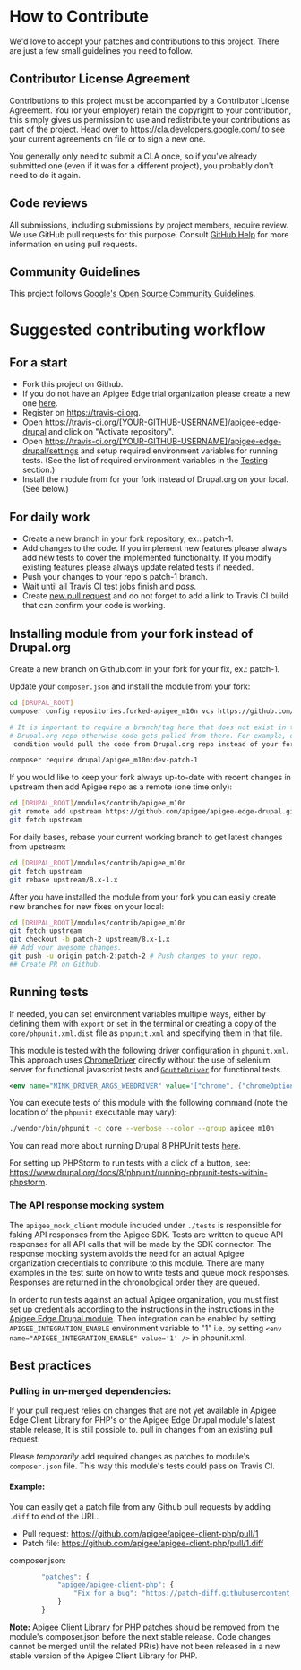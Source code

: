 # How to Contribute

We'd love to accept your patches and contributions to this project. There are
just a few small guidelines you need to follow.

## Contributor License Agreement

Contributions to this project must be accompanied by a Contributor License
Agreement. You (or your employer) retain the copyright to your contribution,
this simply gives us permission to use and redistribute your contributions as
part of the project. Head over to <https://cla.developers.google.com/> to see
your current agreements on file or to sign a new one.

You generally only need to submit a CLA once, so if you've already submitted one
(even if it was for a different project), you probably don't need to do it
again.

## Code reviews

All submissions, including submissions by project members, require review. We
use GitHub pull requests for this purpose. Consult
[GitHub Help](https://help.github.com/articles/about-pull-requests/) for more
information on using pull requests.

## Community Guidelines

This project follows [Google's Open Source Community Guidelines](https://opensource.google.com/conduct/).

# Suggested contributing workflow

## For a start
* Fork this project on Github.
* If you do not have an Apigee Edge trial organization please create a new one
[here](https://login.apigee.com/login).
* Register on https://travis-ci.org.
* Open https://travis-ci.org/[YOUR-GITHUB-USERNAME]/apigee-edge-drupal and click
on "Activate repository".
* Open https://travis-ci.org/[YOUR-GITHUB-USERNAME]/apigee-edge-drupal/settings
and setup required environment variables for running tests. (See the list of
required environment variables in the [Testing](#testing) section.)
* Install the module from for your fork instead of Drupal.org on your local. (See below.)

## For daily work
* Create a new branch in your fork repository, ex.: patch-1.
* Add changes to the code. If you implement new features please always add new
tests to cover the implemented functionality. If you modify existing features please always update related tests if needed.
* Push your changes to your repo's patch-1 branch.
* Wait until all Travis CI test jobs finish and _pass_.
* Create [new pull request](https://github.com/apigee/apigee-edge-drupal/pull/new/8.x-1.x)
and do not forget to add a link to Travis CI build that can confirm your code is working.

## Installing module from your fork instead of Drupal.org

Create a new branch on Github.com in your fork for your fix, ex.: patch-1.

Update your `composer.json` and install the module from your fork:

```bash
cd [DRUPAL_ROOT]
composer config repositories.forked-apigee_m10n vcs https://github.com/[YOUR-GITHUB-USERNAME]/apigee-edge-drupal

# It is important to require a branch/tag here that does not exist in the 
# Drupal.org repo otherwise code gets pulled from there. For example, dev-8.x-1.x
 condition would pull the code from Drupal.org repo instead of your fork.

composer require drupal/apigee_m10n:dev-patch-1
```

If you would like to keep your fork always up-to-date with recent changes in
upstream then add Apigee repo as a remote (one time only):

```bash
cd [DRUPAL_ROOT]/modules/contrib/apigee_m10n
git remote add upstream https://github.com/apigee/apigee-edge-drupal.git
git fetch upstream
```

For daily bases, rebase your current working branch to get latest changes from
upstream:

```bash
cd [DRUPAL_ROOT]/modules/contrib/apigee_m10n
git fetch upstream
git rebase upstream/8.x-1.x
```

After you have installed the module from your fork you can easily create new
branches for new fixes on your local:

```bash
cd [DRUPAL_ROOT]/modules/contrib/apigee_m10n
git fetch upstream
git checkout -b patch-2 upstream/8.x-1.x
## Add your awesome changes.
git push -u origin patch-2:patch-2 # Push changes to your repo.
## Create PR on Github.
```

## Running tests

If needed, you can set environment variables multiple ways, either by defining them with
`export` or `set` in the terminal or creating a copy of the `core/phpunit.xml.dist`
file as `phpunit.xml` and specifying them in that file.

This module is tested with the following driver configuration in `phpunit.xml`. This approach uses 
[ChromeDriver](http://chromedriver.chromium.org/) directly without the use of selenium server for
functional javascript tests and [`GoutteDriver`](http://mink.behat.org/en/latest/drivers/goutte.html)
for functional tests.

```xml
<env name="MINK_DRIVER_ARGS_WEBDRIVER" value='["chrome", {"chromeOptions":{"args":["--headless"]}}, "http://localhost:9515"]' />
```

You can execute tests of this module with the following command (note the location
of the `phpunit` executable may vary):

```sh
./vendor/bin/phpunit -c core --verbose --color --group apigee_m10n
```

You can read more about running Drupal 8 PHPUnit tests [here](https://www.drupal.org/docs/8/phpunit/running-phpunit-tests).

For setting up PHPStorm to run tests with a click of a button, see:
<https://www.drupal.org/docs/8/phpunit/running-phpunit-tests-within-phpstorm>.

### The API response mocking system

The `apigee_mock_client` module included under `./tests` is responsible for faking API
responses from the Apigee SDK. Tests are written to queue API responses for all API calls
that will be made by the SDK connector. The response mocking system avoids the need for
an actual Apigee organization credentials to contribute to this module. There are many 
examples in the test suite on how to write tests and queue mock responses. Responses are
returned in the chronological order they are queued.

In order to run tests against an actual Apigee organization, you must first set up 
credentials according to the instructions in the instructions in the [Apigee Edge Drupal module](https://github.com/apigee/apigee-edge-drupal/blob/8.x-1.x/CONTRIBUTING.md#running-tests).
Then integration can be enabled by setting `APIGEE_INTEGRATION_ENABLE` environment variable
to "1" i.e. by setting `<env name="APIGEE_INTEGRATION_ENABLE" value='1' />` in phpunit.xml.


## Best practices

### Pulling in un-merged dependencies:

If your pull request relies on changes that are not yet available in Apigee Edge 
Client Library for PHP's or the Apigee Edge Drupal module's latest stable release,
It is still possible to. pull in changes from an existing pull request.

Please *temporarily* add required changes as patches to module's `composer.json` file.
This way this module's tests could pass on Travis CI.

#### Example:

You can easily get a patch file from any Github pull requests by adding `.diff`
to end of the URL.

- Pull request: <https://github.com/apigee/apigee-client-php/pull/1>
- Patch file: <https://github.com/apigee/apigee-client-php/pull/1.diff>

composer.json:

```js
        "patches": {
            "apigee/apigee-client-php": {
                "Fix for a bug": "https://patch-diff.githubusercontent.com/raw/apigee/apigee-client-php/pull/1.diff"
            }
        }
```

**Note:** Apigee Client Library for PHP patches should be removed from the
module's composer.json before the next stable release. Code changes cannot be
merged until the related PR(s) have not been released in a new stable version of
the Apigee Client Library for PHP.
